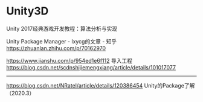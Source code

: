 # Unity3D
Unity 2017经典游戏开发教程：算法分析与实现  


Unity Package Manager - lxycg的文章 - 知乎
https://zhuanlan.zhihu.com/p/70162970


https://www.jianshu.com/p/954ed1e6f112
导入工程
https://blog.csdn.net/scdnshijiemengxiang/article/details/101017077

-----------------------------------------

https://blog.csdn.net/NRatel/article/details/120386454
Unity的Package了解（2020.3）







































